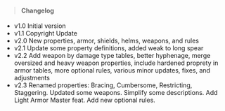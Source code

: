 > #### Changelog
* v1.0 Initial version
* v1.1 Copyright Update
* v2.0 New properties, armor, shields, helms, weapons, and rules
* v2.1 Update some property definitions, added weak to long spear
* v2.2 Add weapon by damage type tables, better hyphenage, merge oversized and heavy weapon properties, include hardened proprety in armor tables, more optional rules, various minor updates, fixes, and adjustments
* v2.3 Renamed properties: Bracing, Cumbersome, Restricting, Staggering. Updated some weapons. Simplify some descriptions. Add Light Armor Master feat. Add new optional rules.
